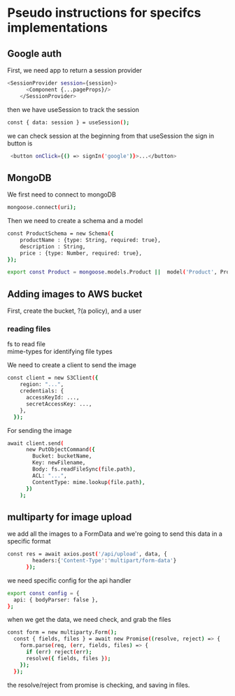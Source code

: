 # Pseudo instructions for specifcs implementations 

## Google auth

First, we need app to return a session provider

```bash
<SessionProvider session={session}>
      <Component {...pageProps}/>
    </SessionProvider>
```
then we have useSession to track the session

```bash
const { data: session } = useSession();
```
we can check session at the beginning from that useSession
the sign in button is 
```bash
 <button onClick={() => signIn('google')}>...</button>
```

## MongoDB
We first need to connect to mongoDB
```bash
mongoose.connect(uri);
```
Then we need to create a schema and a model 
```bash
const ProductSchema = new Schema({
    productName : {type: String, required: true},
    description : String,
    price : {type: Number, required: true},
});

export const Product = mongoose.models.Product ||  model('Product', ProductSchema);
```

## Adding images to AWS bucket 
First, create the bucket, ?(a policy), and a user 
### reading files 
fs to read file <br />
mime-types for identifying file types <br />

We need to create a client to send the image 
```bash
const client = new S3Client({
    region: "...",
    credentials: {
      accessKeyId: ...,
      secretAccessKey: ...,
    },
  });
```
For sending the image 
```bash
await client.send(
      new PutObjectCommand({
        Bucket: bucketName,
        Key: newFilename,
        Body: fs.readFileSync(file.path),
        ACL: "...",
        ContentType: mime.lookup(file.path),
      })
    );
```

## multiparty for image upload 

we add all the images to a FormData and we're going to send this data in a specific format
```bash
const res = await axios.post('/api/upload', data, {
        headers:{'Content-Type':'multipart/form-data'}
      });
```  
we need specific config for the api handler 
```bash
export const config = {
  api: { bodyParser: false },
};
```

when we get the data, we need check, and grab the files
```bash
const form = new multiparty.Form();
  const { fields, files } = await new Promise((resolve, reject) => {
    form.parse(req, (err, fields, files) => {
      if (err) reject(err);
      resolve({ fields, files });
    });
  });
```

the resolve/reject from promise is checking, and saving in files.



